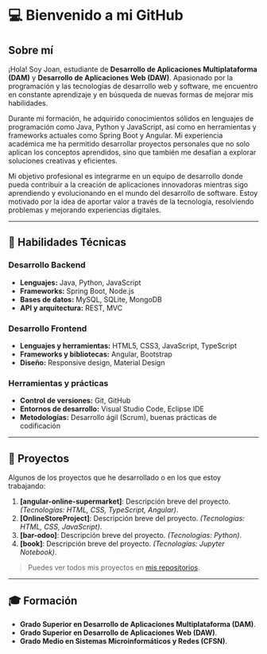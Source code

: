 # 💻 Bienvenido a mi GitHub

## Sobre mí

¡Hola! Soy Joan, estudiante de **Desarrollo de Aplicaciones Multiplataforma (DAM)** y **Desarrollo de Aplicaciones Web (DAW)**. Apasionado por la programación y las tecnologías de desarrollo web y software, me encuentro en constante aprendizaje y en búsqueda de nuevas formas de mejorar mis habilidades.  

Durante mi formación, he adquirido conocimientos sólidos en lenguajes de programación como Java, Python y JavaScript, así como en herramientas y frameworks actuales como Spring Boot y Angular. Mi experiencia académica me ha permitido desarrollar proyectos personales que no solo aplican los conceptos aprendidos, sino que también me desafían a explorar soluciones creativas y eficientes.  

Mi objetivo profesional es integrarme en un equipo de desarrollo donde pueda contribuir a la creación de aplicaciones innovadoras mientras sigo aprendiendo y evolucionando en el mundo del desarrollo de software. Estoy motivado por la idea de aportar valor a través de la tecnología, resolviendo problemas y mejorando experiencias digitales.  

---

## 🌟 Habilidades Técnicas

### Desarrollo Backend
- **Lenguajes:** Java, Python, JavaScript  
- **Frameworks:** Spring Boot, Node.js  
- **Bases de datos:** MySQL, SQLite, MongoDB  
- **API y arquitectura:** REST, MVC  

### Desarrollo Frontend
- **Lenguajes y herramientas:** HTML5, CSS3, JavaScript, TypeScript  
- **Frameworks y bibliotecas:** Angular, Bootstrap  
- **Diseño:** Responsive design, Material Design  

### Herramientas y prácticas
- **Control de versiones:** Git, GitHub  
- **Entornos de desarrollo:** Visual Studio Code, Eclipse IDE  
- **Metodologías:** Desarrollo ágil (Scrum), buenas prácticas de codificación  

---

## 📂 Proyectos

Algunos de los proyectos que he desarrollado o en los que estoy trabajando:

1. **[angular-online-supermarket]**: Descripción breve del proyecto. *(Tecnologías: HTML, CSS, TypeScript, Angular)*.  
2. **[OnlineStoreProject]**: Descripción breve del proyecto. *(Tecnologías: HTML, CSS, JavaScript)*.  
3. **[bar-odoo]**: Descripción breve del proyecto. *(Tecnologías: Python)*.  
4. **[book]**: Descripción breve del proyecto. *(Tecnologías: Jupyter Notebook)*.  

> Puedes ver todos mis proyectos en [mis repositorios](https://github.com/bena-sudo?tab=repositories).  

---

## 🎓 Formación

- **Grado Superior en Desarrollo de Aplicaciones Multiplataforma (DAM)**.  
- **Grado Superior en Desarrollo de Aplicaciones Web (DAW)**.  
- **Grado Medio en Sistemas Microinformáticos y Redes (CFSN)**.  
